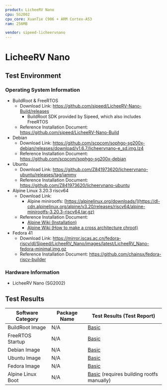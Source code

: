 ```yaml
---
product: LicheeRV Nano
cpu: SG2002
cpu_core: XuanTie C906 + ARM Cortex-A53
ram: 256MB

vendor: sipeed-licheervnano
---
```


# LicheeRV Nano

## Test Environment

### Operating System Information

- BuildRoot & FreeRTOS
  - Download Link: https://github.com/sipeed/LicheeRV-Nano-Build/releases
    - BuildRoot SDK provided by Sipeed, which also includes FreeRTOS
  - Reference Installation Document: https://github.com/sipeed/LicheeRV-Nano-Build
- Debian
  - Download Link: https://github.com/scpcom/sophgo-sg200x-debian/releases/download/v1.6.7/licheervnano-e_sd.img.lz4
  - Reference Installation Document: https://github.com/scpcom/sophgo-sg200x-debian
- Ubuntu
  - Download Link: https://github.com/Z841973620/licheervnano-ubuntu/releases/tag/jammy
  - Reference Installation Document: https://github.com/Z841973620/licheervnano-ubuntu
- Alpine Linux 3.20.3 riscv64
  - Download Link:
    - Alpine minirootfs: [https://alpinelinux.org/downloads/](https://dl-cdn.alpinelinux.org/alpine/v3.20/releases/riscv64/alpine-minirootfs-3.20.3-riscv64.tar.gz)
  - Reference Installation Document:
    - [Alpine Wiki (Installation)](https://wiki.alpinelinux.org/wiki/Installation)
    - [Alpine Wiki (How to make a cross architecture chroot)](https://wiki.alpinelinux.org/wiki/How_to_make_a_cross_architecture_chroot)
- Fedora 41
  - Download Link: https://mirror.iscas.ac.cn/fedora-riscv/dl/Sipeed/LicheeRV_Nano/images/latest/LicheeRV_Nano-fedora-minimal.img.gz
  - Reference Installation Document: https://github.com/chainsx/fedora-riscv-builder

### Hardware Information

- LicheeRV Nano (SG2002)

## Test Results

| Software Category | Package Name | Test Results (Test Report)                          |
| ----------------- | ------------ | --------------------------------------------------- |
| BuildRoot Image   | N/A          | [Basic][BuildRoot]                                  |
| FreeRTOS Startup  | N/A          | [Basic][FreeRTOS]                                   |
| Debian Image      | N/A          | [Basic][Debian]                                     |
| Ubuntu Image      | N/A          | [Basic][Ubuntu]                                     |
| Fedora Image      | N/A          | [Basic][Fedora]                                     |
| Alpine Linux Boot | N/A          | [Basic][Alpine] (requires building rootfs manually) |

[BuildRoot]: ./BuildRoot/README.md
[FreeRTOS]: ./FreeRTOS/README.md
[Ubuntu]: ./Ubuntu/README.md
[Debian]: ./Debian/README.md
[Alpine]: ./Alpine/README.md
[Fedora]: ./Fedora/README.md
